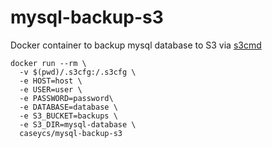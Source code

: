 # mysql-backup-s3

Docker container to backup mysql database to S3 via [s3cmd](https://github.com/s3tools/s3cmd)

```
docker run --rm \
  -v $(pwd)/.s3cfg:/.s3cfg \
  -e HOST=host \
  -e USER=user \
  -e PASSWORD=password\
  -e DATABASE=database \
  -e S3_BUCKET=backups \
  -e S3_DIR=mysql-database \
  caseycs/mysql-backup-s3
```
